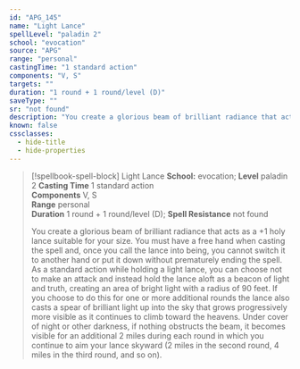 ```yaml
---
id: "APG_145"
name: "Light Lance"
spellLevel: "paladin 2"
school: "evocation"
source: "APG"
range: "personal"
castingTime: "1 standard action"
components: "V, S"
targets: ""
duration: "1 round + 1 round/level (D)"
saveType: ""
sr: "not found"
description: "You create a glorious beam of brilliant radiance that acts as a +1 holy lance suitable for your size. You must have a free hand when casting the spell and, once you call the lance into being, you cannot switch it to another hand or put it down without prematurely ending the spell. As a standard action while holding a light lance, you can choose not to make an attack and instead hold the lance aloft as a beacon of light and truth, creating an area of bright light with a radius of 90 feet. If you choose to do this for one or more additional rounds the lance also casts a spear of brilliant light up into the sky that grows progressively more visible as it continues to climb toward the heavens. Under cover of night or other darkness, if nothing obstructs the beam, it becomes visible for an additional 2 miles during each round in which you continue to aim your lance skyward (2 miles in the second round, 4 miles in the third round, and so on)."
known: false
cssclasses:
  - hide-title
  - hide-properties
---
```


> [!spellbook-spell-block] Light Lance
> **School:** evocation; **Level** paladin 2
> **Casting Time** 1 standard action  
> **Components** V, S  
> **Range** personal  
> **Duration** 1 round + 1 round/level (D); **Spell Resistance** not found
> 
> You create a glorious beam of brilliant radiance that acts as a +1 holy lance suitable for your size. You must have a free hand when casting the spell and, once you call the lance into being, you cannot switch it to another hand or put it down without prematurely ending the spell. As a standard action while holding a light lance, you can choose not to make an attack and instead hold the lance aloft as a beacon of light and truth, creating an area of bright light with a radius of 90 feet. If you choose to do this for one or more additional rounds the lance also casts a spear of brilliant light up into the sky that grows progressively more visible as it continues to climb toward the heavens. Under cover of night or other darkness, if nothing obstructs the beam, it becomes visible for an additional 2 miles during each round in which you continue to aim your lance skyward (2 miles in the second round, 4 miles in the third round, and so on).